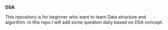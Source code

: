  **DSA**
 
 This repository is for beginner who want to learn Data structure and algorithm.
 In this repo I will add some question daily based on DSA concept.
 
